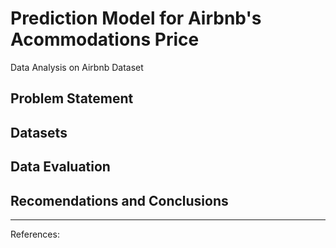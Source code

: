 # Prediction Model for Airbnb's Acommodations Price
Data Analysis on Airbnb Dataset

## Problem Statement


## Datasets 


## Data Evaluation


##  Recomendations and Conclusions

---
References:
